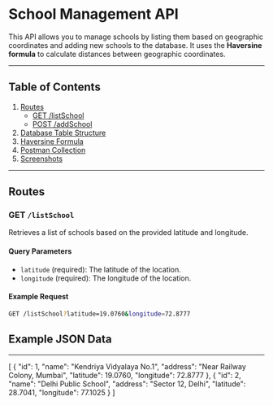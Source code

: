# School Management API

This API allows you to manage schools by listing them based on geographic coordinates and adding new schools to the database. It uses the **Haversine formula** to calculate distances between geographic coordinates.

---

## Table of Contents
1. [Routes](#routes)
   - [GET /listSchool](#get-listschool)
   - [POST /addSchool](#post-addschool)
2. [Database Table Structure](#database-table-structure)
3. [Haversine Formula](#haversine-formula)
4. [Postman Collection](#postman-collection)
5. [Screenshots](#screenshots)

---

## Routes

### GET `/listSchool`
Retrieves a list of schools based on the provided latitude and longitude.

#### Query Parameters
- `latitude` (required): The latitude of the location.
- `longitude` (required): The longitude of the location.

#### Example Request
```bash
GET /listSchool?latitude=19.0760&longitude=72.8777
```
## Example JSON Data
---
[
    {
        "id": 1,
        "name": "Kendriya Vidyalaya No.1",
        "address": "Near Railway Colony, Mumbai",
        "latitude": 19.0760,
        "longitude": 72.8777
    },
    {
        "id": 2,
        "name": "Delhi Public School",
        "address": "Sector 12, Delhi",
        "latitude": 28.7041,
        "longitude": 77.1025
    }
]

